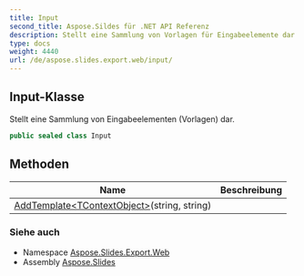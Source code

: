 ```yaml
---
title: Input
second_title: Aspose.Sildes für .NET API Referenz
description: Stellt eine Sammlung von Vorlagen für Eingabeelemente dar.
type: docs
weight: 4440
url: /de/aspose.slides.export.web/input/
---
```


## Input-Klasse

Stellt eine Sammlung von Eingabeelementen (Vorlagen) dar.

```csharp
public sealed class Input
```

## Methoden

| Name | Beschreibung |
| --- | --- |
| [AddTemplate&lt;TContextObject&gt;](../../aspose.slides.export.web/input/addtemplate)(string, string) |  |

### Siehe auch

* Namespace [Aspose.Slides.Export.Web](../../aspose.slides.export.web)
* Assembly [Aspose.Slides](../../)

<!-- DO NOT EDIT: generiert von xmldocmd für Aspose.Slides.dll -->